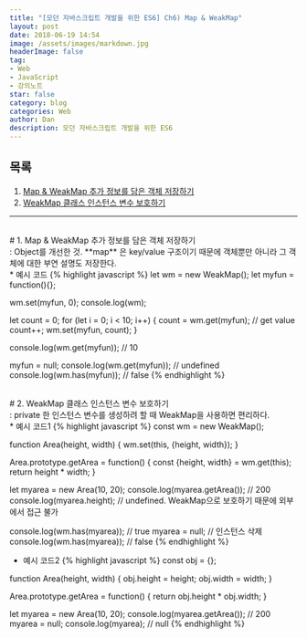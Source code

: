 ```yaml
---
title: "[모던 자바스크립트 개발을 위한 ES6] Ch6) Map & WeakMap"
layout: post
date: 2018-06-19 14:54
image: /assets/images/markdown.jpg
headerImage: false
tag:
- Web
- JavaScript
- 강의노트
star: false
category: blog
categories: Web
author: Dan
description: 모던 자바스크립트 개발을 위한 ES6
---
```


## 목록
1. <a href="#one">Map & WeakMap 추가 정보를 담은 객체 저장하기</a><br>
2. <a href="#two">WeakMap 클래스 인스턴스 변수 보호하기</a><br>

---
<br>
<div id="one"></div>
# 1. Map & WeakMap 추가 정보를 담은 객체 저장하기
<div class="underlined"></div>
: Object를 개선한 것. **map** 은 key/value 구조이기 때문에 객체뿐만 아니라 그 객체에 대한 부연 설명도 저장한다.
<br>
* 예시 코드
{% highlight javascript %}
let wm = new WeakMap();
let myfun = function(){};

wm.set(myfun, 0);
console.log(wm);

let count = 0;
for (let i = 0; i < 10; i++) {
  count = wm.get(myfun); // get value
  count++;
  wm.set(myfun, count);
}

console.log(wm.get(myfun)); // 10

myfun = null;
console.log(wm.get(myfun)); // undefined
console.log(wm.has(myfun)); // false
{% endhighlight %}
<br>
<br>
<div id="two"></div>
# 2. WeakMap 클래스 인스턴스 변수 보호하기
<div class="underlined"></div>
: private 한 인스턴스 변수를 생성하려 할 때 WeakMap을 사용하면 편리하다.
<br>
* 예시 코드1
{% highlight javascript %}
const wm = new WeakMap();

function Area(height, width) {
  wm.set(this, {height, width});
}

Area.prototype.getArea = function() {
  const {height, width} = wm.get(this);
  return height * width;
}

let myarea = new Area(10, 20);
console.log(myarea.getArea()); // 200
console.log(myarea.height); // undefined. WeakMap으로 보호하기 때문에 외부에서 접근 불가

console.log(wm.has(myarea)); // true
myarea = null; // 인스턴스 삭제
console.log(wm.has(myarea)); // false
{% endhighlight %}

* 예시 코드2
{% highlight javascript %}
const obj = {};

function Area(height, width) {
  obj.height = height;
  obj.width = width;
}

Area.prototype.getArea = function() {
  return obj.height * obj.width;
}

let myarea = new Area(10, 20);
console.log(myarea.getArea()); // 200
myarea = null;
console.log(myarea); // null
{% endhighlight %}
